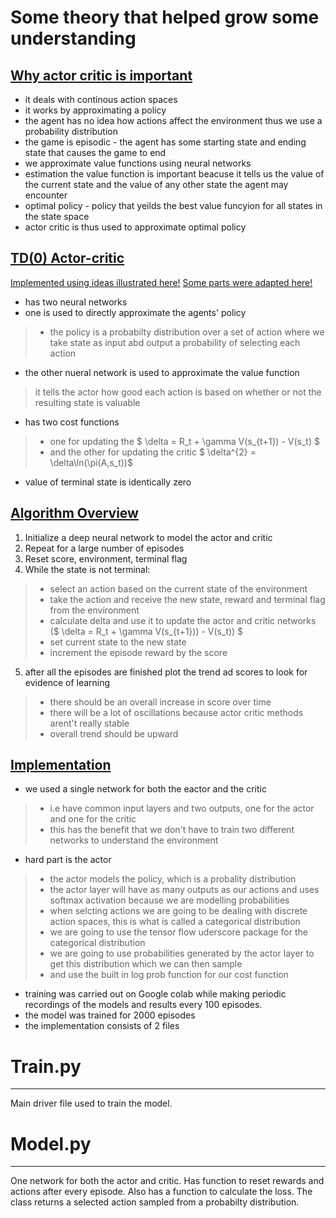 
# Some theory that helped grow some understanding
## <u> Why actor critic is important</u>
- it deals with continous action spaces
- it works by approximating a policy
- the agent has no idea how actions affect the environment thus we use a probability distribution
- the game is episodic - the agent has some starting state and ending state that causes the game to end
- we approximate value functions using neural networks
- estimation the value function is important beacuse it tells us the value of the current state and the value of any other state the agent may encounter
- optimal policy - policy that yeilds the best value funcyion for all states in the state space
- actor critic is thus used to approximate optimal policy

## <u> TD(0) Actor-critic </u>
[Implemented using ideas illustrated here!]( https://www.youtube.com/watch?v=K2qjAixgLqk&t=75s)
[Some parts were adapted here!](https://github.com/gregd190/AI-Gym---LunarLander-v2-Actor-Critic)
- has two neural networks
- one is used to directly approximate the agents' policy
> - the policy is a probabilty distribution over a set of action where we take state as input abd output a probability of selecting each action
- the other nueral network is used to approximate the value function
> it tells the actor how good each action is based on whether or not the resulting state is valuable
- has two cost functions
> - one for updating the $ \delta = R_t + \gamma V(s_{t+1}) - V(s_t) $
> - and the other for updating the critic $ \delta^{2} =  \delta\ln(\pi(A,s_t))$
- value of terminal state is identically zero

## <u>Algorithm Overview </u>
1. Initialize a deep neural network to model the actor and critic
2. Repeat for a large number of episodes
3. Reset score, environment, terminal flag
4. While the state is not terminal:
> - select an action based on the current state of the environment
> - take the action and receive the new state, reward and terminal flag from the environment
> - calculate delta and use it to update the actor and critic networks ($ \delta = R_t + \gamma V(s_{t+1})) - V(s_t)) $
> - set current state to the new state
> - increment the episode reward by the score

5. after all the episodes are finished plot the trend ad scores to look for evidence of learning 
> - there should be an overall increase in score over time
> - there will be a lot of oscillations because actor critic methods arent't really stable
> - overall trend should be upward


## <u>Implementation </u>
- we used a single network for both the eactor and the critic
> - i.e have common input layers and two outputs, one for the actor and one for the critic
> - this has the benefit that we don't have to train two different networks to understand the environment 
<!-- - play about 2000 games, 1000 neurons in the first hidden layer and 500 units in the second hidden layer -->
- hard part is the actor
> - the actor models the policy, which is a probality distribution
> - the actor layer will have as many outputs as our actions and uses softmax activation because we are modelling probabilities 
> - when selcting actions we are going to be dealing with discrete action spaces, this is what is called a categorical distribution
> - we are going to use the tensor flow uderscore package for the categorical distribution
> - we are going to use probabilities generated by the actor layer to get this distribution which we can then sample
> - and use the built in log prob function for our cost function
- training was carried out on Google colab while making periodic recordings of the models and results every 100 episodes. 
- the model was trained for 2000 episodes
- the implementation consists of 2 files

# Train.py
---
Main driver file used to train the model.

# Model.py
---
One network for both the actor and critic. Has function to reset rewards and actions after every episode. Also has a function to calculate the loss. The class returns a selected action sampled from a probabilty distribution.



